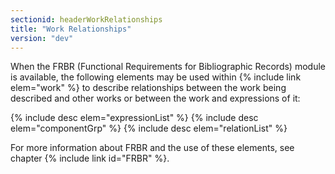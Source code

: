 ```yaml
---
sectionid: headerWorkRelationships
title: "Work Relationships"
version: "dev"
---
```


When the FRBR (Functional Requirements for Bibliographic Records) module is available, the following elements may be used within {% include link elem="work" %} to describe relationships between the work being described and other works or between the work and expressions of it:

  
{% include desc elem="expressionList" %} 
{% include desc elem="componentGrp" %} 
{% include desc elem="relationList" %} 
 

For more information about FRBR and the use of these elements, see chapter {% include link id="FRBR" %}.
